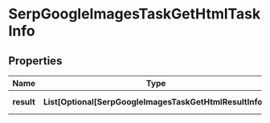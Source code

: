 # SerpGoogleImagesTaskGetHtmlTaskInfo


## Properties

| Name | Type | Description | Notes |
|------------ | ------------- | ------------- | -------------|
**result** | **List[Optional[SerpGoogleImagesTaskGetHtmlResultInfo]]** | array of results |[optional]|